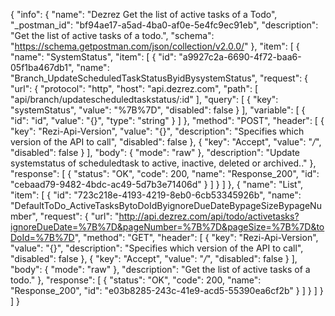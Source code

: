 {
  "info": {
    "name": "Dezrez Get the list of active tasks of a Todo",
    "_postman_id": "bf94ae17-a5ad-4ba0-af0e-5e4fc9ec91eb",
    "description": "Get the list of active tasks of a todo.",
    "schema": "https://schema.getpostman.com/json/collection/v2.0.0/"
  },
  "item": [
    {
      "name": "SystemStatus",
      "item": [
        {
          "id": "a9927c2a-6690-4f72-baa6-05f1ba467db1",
          "name": "Branch_UpdateScheduledTaskStatusByidBysystemStatus",
          "request": {
            "url": {
              "protocol": "http",
              "host": "api.dezrez.com",
              "path": [
                "api/branch/updatescheduledtaskstatus/:id"
              ],
              "query": [
                {
                  "key": "systemStatus",
                  "value": "%7B%7D",
                  "disabled": false
                }
              ],
              "variable": [
                {
                  "id": "id",
                  "value": "{}",
                  "type": "string"
                }
              ]
            },
            "method": "POST",
            "header": [
              {
                "key": "Rezi-Api-Version",
                "value": "{}",
                "description": "Specifies which version of the API to call",
                "disabled": false
              },
              {
                "key": "Accept",
                "value": "*/*",
                "disabled": false
              }
            ],
            "body": {
              "mode": "raw"
            },
            "description": "Update systemstatus of scheduledtask to active, inactive, deleted or archived.."
          },
          "response": [
            {
              "status": "OK",
              "code": 200,
              "name": "Response_200",
              "id": "cebaad79-9482-4bdc-ac49-5d7b3e71406d"
            }
          ]
        }
      ]
    },
    {
      "name": "List",
      "item": [
        {
          "id": "723c218e-4193-4219-8eb0-6cb53345926b",
          "name": "DefaultToDo_ActiveTasksBytoDoIdByignoreDueDateBypageSizeBypageNumber",
          "request": {
            "url": "http://api.dezrez.com/api/todo/activetasks?ignoreDueDate=%7B%7D&pageNumber=%7B%7D&pageSize=%7B%7D&toDoId=%7B%7D",
            "method": "GET",
            "header": [
              {
                "key": "Rezi-Api-Version",
                "value": "{}",
                "description": "Specifies which version of the API to call",
                "disabled": false
              },
              {
                "key": "Accept",
                "value": "*/*",
                "disabled": false
              }
            ],
            "body": {
              "mode": "raw"
            },
            "description": "Get the list of active tasks of a todo."
          },
          "response": [
            {
              "status": "OK",
              "code": 200,
              "name": "Response_200",
              "id": "e03b8285-243c-41e9-acd5-55390ea6cf2b"
            }
          ]
        }
      ]
    }
  ]
}